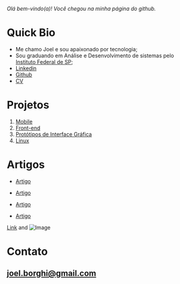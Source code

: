 
_Olá bem-vindo(a)! Você chegou na minha página do github._ 

# Quick Bio

 - Me chamo Joel e sou apaixonado por tecnologia;
 - Sou graduando em Análise e Desenvolvimento de sistemas pelo [Instituto Federal de SP](https://bra.ifsp.edu.br);
 - [Linkedin](https://www.linkedin.com/in/joel-guerreiro-a35866108)
 - [Github](https://github.com/Joelfo123)
 - [CV](url)
 
# Projetos

1. [Mobile](url)
2. [Front-end](url)
3. [Protótipos de Interface Gráfica](url)
4. [Linux](url)

# Artigos

- [Artigo](url)

- [Artigo](url)

- [Artigo](url)

- [Artigo](url)

[Link](url) and ![Image](archlinux.jpg)

# Contato
## joel.borghi@gmail.com
